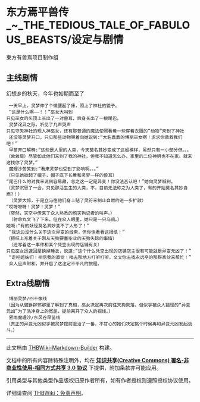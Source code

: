 # 东方焉平兽传_~_THE_TEDIOUS_TALE_OF_FABULOUS_BEASTS/设定与剧情

<!-- source html: G:\repos\THBWiki-Markdown-Builder\THBWikiMarkdown\Temp\main\9\98\ns0%3A%E4%B8%9C%E6%96%B9%E7%84%89%E5%B9%B3%E5%85%BD%E4%BC%A0_%7E_THE_TEDIOUS_TALE_OF_FABULOUS_BEASTS%2F%E8%AE%BE%E5%AE%9A%E4%B8%8E%E5%89%A7%E6%83%85.html -->

東方有兽焉项目制作组


## 主线剧情
  
幻想乡的秋天，今年也如期而至了
  

```
 一天早上，灵梦伸了个懒腰起了床，照上了神社的镜子。
 “这是什么啊——！！”巫女大叫到
只见巫女的头顶上长出了一对兽耳，后身长出了一根尾巴。
 灵梦诧异之际，听见了几声哭声
只见守矢神社的现人神巫女，还有那普通的魔法使照看着一些穿着衣服的“动物”来到了神社
 还没等灵梦开口，只见那些动物哭着向她说到:“大名鼎鼎的博丽巫女啊！求求你救救我们吧！”
 早苗开口解释:“这些是人里的人类，今天莫名其妙变成了这般模样，虽然只有一小部分但。。。（耸耸肩）尽管如此他们来到了我的神社，但我不知道怎么办，家里的二位神明也不在家。就来这找你了灵梦。”
 魔理沙苦笑到:“看来灵梦也受到了影响啊。。。”
（只见她掀起了帽子，帽子底下长着和灵梦一样的兽耳）
“尾巴什么的对我来说倒容易藏，总之这一定是异变！你没法否认吧！”她向灵梦喊到。
（灵梦沉思了一会，只见那活生生的人类，不，目前无法称之为人类了，有的开始莫名其妙自燃?！）
 （灵梦大惊，于是立马往他们身上贴了灵符来制止自燃的进一步扩散）
“哎呀呀呀！灵梦！灵梦！”
（突然，天空中传来了众人熟悉的鸦天狗记者的叫声。）
 （射命丸文飞了下来，但在众人眼里，她只是一只乌鸦。）
她喊:“有的妖怪莫名其妙变不了人形了！”
 “我这边没什么关于这次异变的线索，但你快看看这报纸！”
（报纸上写着关于刚从天狗要塞毕业的天狗失踪的事情）
 （还写着这一事件和某个凭空出现的店铺有关）
只见巫女迅速回屋换掉睡衣，说道:“这个什么凭空出现的店铺店主很有可能就是异变元凶了！”
 “走吧姐妹们！相信我的直觉！咱去那地方打听打听，文文你去找永远亭的那群家伙来帮忙！”
 众人应声附和，并开启了这注定不平凡的旅程。
```


## Extra线剧情
```
 博丽灵梦/四不像线
（因为从貔貅辟邪那里了解到了真相，巫女决定再次前往天狗聚落，但似乎被众人错怪的“异变元凶”为了洗净身上的冤屈，提前离开了众人的视线。）
 雾雨魔理沙/东风谷早苗线
（真正的异变元凶似乎被灵梦提前退治了一番，不甘心的她们决定挑个时候再和异变元凶发起战斗。）
```





---

此文档由 [THBWiki-Markdown-Builder](https://github.com/Delsin-Yu/THBWiki-Markdown-Builder) 构建。

文档中的所有内容除特殊注明外，均在 [**知识共享(Creative Commons) 署名-非商业性使用-相同方式共享 3.0 协议**](https://creativecommons.org/licenses/by-sa/3.0/deed.zh-hans) 下提供，附加条款亦可能应用。

引用类型与其他类型作品版权归原作者所有，如有作者授权则遵照授权协议使用。

详细请查阅 [THBWiki：免责声明](https://thbwiki.cc/THBWiki:%E5%85%8D%E8%B4%A3%E5%A3%B0%E6%98%8E)。

